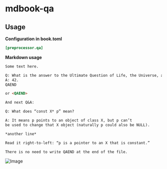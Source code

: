 # mdbook-qa

## Usage

**Configuration in book.toml**
```toml
[preprocessor.qa]
```

**Markdown usage**
```markdown
Some text here.

Q: What is the answer to the Ultimate Question of Life, the Universe, and Everything?
A: 42.
QAEND

or <QAEND>

And next Q&A:

Q: What does “const X* p” mean?

A: It means p points to an object of class X, but p can’t 
be used to change that X object (naturally p could also be NULL).

*another line*

Read it right-to-left: “p is a pointer to an X that is constant.”

There is no need to write QAEND at the end of the file.
```

![Image]()